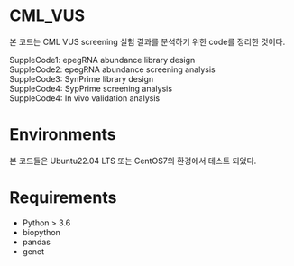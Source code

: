 # CML_VUS

본 코드는 CML VUS screening 실험 결과를 분석하기 위한 code를 정리한 것이다. 

SuppleCode1: epegRNA abundance library design  
SuppleCode2: epegRNA abundance screening analysis  
SuppleCode3: SynPrime library design  
SuppleCode4: SypPrime screening analysis  
SuppleCode4: In vivo validation analysis  

# Environments
본 코드들은 Ubuntu22.04 LTS 또는 CentOS7의 환경에서 테스트 되었다. 

# Requirements
- Python > 3.6
- biopython
- pandas
- genet
